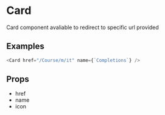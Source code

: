# Card

Card component avaliable to redirect to specific url provided

## Examples

```javascript
<Card href="/Course/m/it" name={`Completions`} />
```

## Props

- href
- name
- icon
